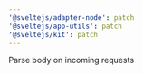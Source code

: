 ```yaml
---
'@sveltejs/adapter-node': patch
'@sveltejs/app-utils': patch
'@sveltejs/kit': patch
---
```


Parse body on incoming requests
